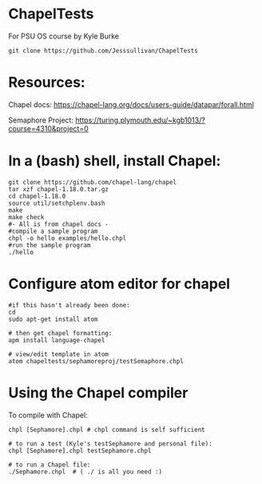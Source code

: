 # ChapelTests
For PSU OS course by Kyle Burke
```
git clone https://github.com/Jesssullivan/ChapelTests
```
# Resources:

Chapel docs:
https://chapel-lang.org/docs/users-guide/datapar/forall.html

Semaphore Project:
https://turing.plymouth.edu/~kgb1013/?course=4310&project=0

# In a (bash) shell, install Chapel:

```
git clone https://github.com/chapel-lang/chapel
tar xzf chapel-1.18.0.tar.gz
cd chapel-1.18.0
source util/setchplenv.bash
make
make check
#- All is from chapel docs - 
#compile a sample program
chpl -o hello examples/hello.chpl
#run the sample program
./hello
```

# Configure atom editor for chapel

```
#if this hasn't already been done:
cd
sudo apt-get install atom

# then get chapel formatting:
apm install language-chapel

# view/edit template in atom 
atom chapeltests/sephamoreproj/testSemaphore.chpl
```
# Using the Chapel compiler 

To compile with Chapel:
```
chpl [Sephamore].chpl # chpl command is self sufficient

# to run a test (Kyle's testSephamore and personal file):
chpl [Sephamore].chpl testSephamore.chpl 

# to run a Chapel file:
./Sephamore.chpl  # ( ./ is all you need :)
```



